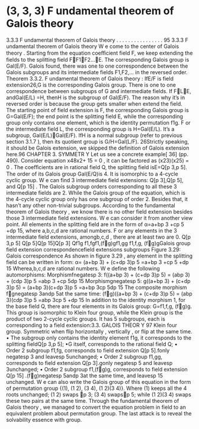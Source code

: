 # (3, 3, 3) F undamental theorem of Galois theory

3.3.3 F undamental theorem of Galois theory . . . . . . . . . . . . . . . . 95
3.3.3 F undamental theorem of Galois theory
W e come to the center of Galois theory . Starting from the equation coeﬀicient field F, we
keep extending the fields to the splitting field FF1F2...E. The corresponding
Galois group is Gal(E/F). Galois found, there was one to one correspondence between
the Galois subgroups and its intermediate fields F1,F2,... in the reversed order.
Theorem 3.3.2. F undamental theorem of Galois theory : IfE/F is field extension26,G is the corresponding Galois group. There is one to one correspondence between
subgroups of G and intermediate fields. If FLE, andGal(E/L) =H, thenH is
the subgroup of Gal(E/F).
The reason why it’s in reversed order is because the group gets smaller when extend
the field. The starting point of field extension is F, the corresponding Galois group is
G=Gal(E/F); the end point is the splitting field E, while the corresponding group only
contains one element, which is the identity permutation f1g. F or the intermediate field
L, the corresponding group is H=Gal(E/L). It’s a subgroup, Gal(E/L)Gal(E/F).
IfH is a normal subgroup (refer to previous section 3.1.7 ), then its quotient group is
G/H=Gal(L/F).
26Strictly speaking, it should be Galois extension, we skipped the definition of Galois extension here.96 CHAPTER 3. SYMMETR Y
Let us see a concrete example[ 36] (pp. 490). Consider equation x4 8x2+ 15 = 0 , it
can be factored as (x2 3)(x2 5) = 0 . The coeﬀicients are in rational field Q, the splitting
field isE=Q[p
3,p
5]. The order of its Galois group Gal(E/Q)is 4. It is isomorphic to
a 4-cycle cyclic group. W e can find 3 intermediate field extensions: Q[p
3],Q[p
5], and
Q[p
15] . The Galois subgroup orders corresponding to all these 3 intermediate fields are
2. While the Galois group of the equation, which is the 4-cycle cyclic group only has one
subgroup of order 2. Besides that, it hasn’t any other non-trivial subgroups. According
to the fundamental theorem of Galois theory , we know there is no other field extension
besides those 3 intermediate field extensions. W e can consider it from another view point.
All elements in the splitting field are in the form of α=a+bp
3 +cp
5 +dp
15, where
a,b,c,d are rational numbers. F or any elements in the 3 intermediate field extensions,
amongb,c,d , there are at least two are 0.
Q[p
3,p
5]
Q[p
5]Q[p
15]Q[p
3]
Qf1g
f1,fgf1,(fg)gf1,gg
f1,f,g, (fg)gGalois group
field extension correspondencefield extensions subgroups
Figure 3.29: Galois correspondence
As shown in figure 3.29 , any element in the splitting field can be written in form:
α= (a+bp
3) + (c+dp
3)p
5
=a+bp
3 +cp
5 +dp
15
Wherea,b,c,d are rational numbers. W e define the following automorphisms:
Morphismfnegatesp
3:
f((a+bp
3) + (c+dp
3)p
5) = (a bp
3) + (c dp
3)p
5
=a bp
3 +cp
5 dp
15
Morphismgnegatesp
5:
g((a+bp
3) + (c+dp
3)p
5) = (a+bp
3) (c+dp
3)p
5
=a+bp
3 cp
5 dp
15
The composite morphism fgnegatesp
3andp
5at the same time:
(fg)((a+bp
3) + (c+dp
3)p
5) = (a bp
3) (c dp
3)p
5
=a bp
3 cp
5 +dp
15
In addition to the identity morphism 1, for the base field Q, there are four elements
in its Galois group: G=f1,f,g, (fg)g. This group is isomorphic to Klein four group,
while the Klein group is the product of two 2-cycle cyclic groups. It has 5 subgroups,
each is corresponding to a field extension:3.3. GALOIS THEOR Y 97
Klein four group. Symmetric when flip horizontally , vertically , or flip at the same time.
• The subgroup only contains the identity element f1g, it corresponds to the splitting
fieldQ[p
3,p
5];
•G itself, corresponds to the rational field Q;
• Order 2 subgroup f1,fg, corresponds to field extension Q[p
5].fonly negatesp
3
and leavesp
5unchanged;
• Order 2 subgroup f1,gg, corresponds to field extension Q[p
3].gonly negatesp
5
and leavesp
3unchanged;
• Order 2 subgroup f1,(fg)g, corresponds to field extension Q[p
15] .(fg)negatesp
5andp
3at the same time, and leavesp
15 unchanged.
W e can also write the Galois group of this equation in the form of permutation group
{(1), (1 2), (3 4), (1 2)(3 4)}. Where (1) keeps all the 4 roots unchanged; (1 2) swaps
p
3; (3 4) swapsp
5; while (1 2)(3 4) swaps these two pairs at the same time.
Through the fundamental theorem of Galois theory , we managed to convert the equation problem in field to an equivalent problem about permutation group. The last attack
is to reveal the solvability essence with group.
